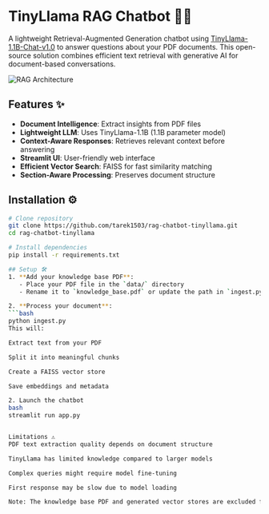 # TinyLlama RAG Chatbot 🤖📄

A lightweight Retrieval-Augmented Generation chatbot using [TinyLlama-1.1B-Chat-v1.0](https://huggingface.co/TinyLlama/TinyLlama-1.1B-Chat-v1.0) to answer questions about your PDF documents. This open-source solution combines efficient text retrieval with generative AI for document-based conversations.

![RAG Architecture](https://miro.medium.com/v2/resize:fit:1400/format:webp/1*Q8J0Z7K-2W3L3W3Q3Q3Q3Q.png)

## Features ✨
- **Document Intelligence**: Extract insights from PDF files
- **Lightweight LLM**: Uses TinyLlama-1.1B (1.1B parameter model)
- **Context-Aware Responses**: Retrieves relevant context before answering
- **Streamlit UI**: User-friendly web interface
- **Efficient Vector Search**: FAISS for fast similarity matching
- **Section-Aware Processing**: Preserves document structure

## Installation ⚙️
```bash
# Clone repository
git clone https://github.com/tarek1503/rag-chatbot-tinyllama.git
cd rag-chatbot-tinyllama

# Install dependencies
pip install -r requirements.txt

## Setup 🛠️
1. **Add your knowledge base PDF**:
   - Place your PDF file in the `data/` directory
   - Rename it to `knowledge_base.pdf` or update the path in `ingest.py`

2. **Process your document**:
```bash
python ingest.py
This will:

Extract text from your PDF

Split it into meaningful chunks

Create a FAISS vector store

Save embeddings and metadata

2. Launch the chatbot
bash
streamlit run app.py


Limitations ⚠️
PDF text extraction quality depends on document structure

TinyLlama has limited knowledge compared to larger models

Complex queries might require model fine-tuning

First response may be slow due to model loading

Note: The knowledge base PDF and generated vector stores are excluded from version control. Place your PDF in the data/ directory before running the application.
